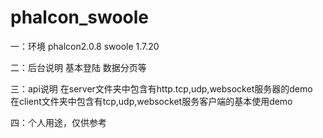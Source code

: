 # phalcon_swoole


一：环境
    phalcon2.0.8 
    swoole 1.7.20

二：后台说明
    基本登陆
    数据分页等
   
三：api说明
    在server文件夹中包含有http.tcp,udp,websocket服务器的demo&nbsp;
    在client文件夹中包含有tcp,udp,websocket服务客户端的基本使用demo
   
四：个人用途，仅供参考
   




   
